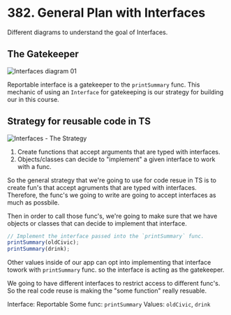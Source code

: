 # 382. General Plan with Interfaces

Different diagrams to understand the goal of Interfaces.

## The Gatekeeper
![Interfaces diagram 01](./dia-01-Interfaces.PNG)

Reportable interface is a gatekeeper to the `printSummary` func. 
This mechanic of using an `Interface` for gatekeeping is our strategy for building our in this course.

## Strategy for reusable code in TS
![Interfaces - The Strategy](./dia-02-Interfaces-strategy.PNG)

1. Create functions that accept arguments that are typed with interfaces.
2. Objects/classes can decide to "implement" a given interface to work with a func.

So the general strategy that we're going to use for code resue in TS is to create fun's that accept agruments that are typed with interfaces. Therefore, the func's we going to write are going to accept interfaces as much as possbile.

Then in order to call those func's, we're going to make sure that we have objects or classes that can decide to implement that interface.

```js
// Implement the interface passed into the `printSummary` func.
printSummary(oldCivic);
printSummary(drink);
```
Other values inside of our app can opt into implementing that interface towork with `printSummary` func. so the interface is acting as the gatekeeper.

We going to have different interfaces to restrict access to different func's. So the real code reuse is making the "some function" really resuable. 

Interface: Reportable
Some func: `printSummary`
Values: `oldCivic`, `drink`


